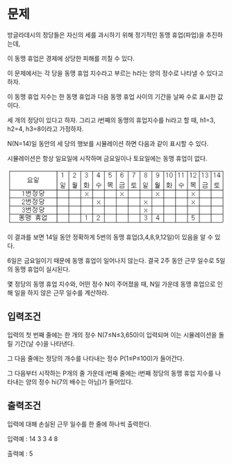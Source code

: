 # 문제

방글라데시의 정당들은 자신의 세를 과시하기 위해 정기적인 동맹 휴업(파업)을 추진하는데, 

이 동맹 휴업은 경제에 상당한 피해를 끼칠 수 있다. 

이 문제에서는 각 당을 동맹 휴업 지수라고 부르는 h라는 양의 정수로 나타낼 수 있다고 하자.

이 동맹 휴업 지수는 한 동맹 휴업과 다음 동맹 휴업 사이의 기간을 날짜 수로 표시한 값이다.

세 개의 정당이 있다고 하자. 그리고 i번째의 동맹의 휴업지수를 hi라고 할 때, h1=3, h2=4, h3=8이라고 가정하자. 

N(N=14)일 동안의 세 당의 행보를 시뮬레이션 하면 다음과 같이 표시할 수 있다. 

시뮬레이션은 항상 일요일에 시작하며 금요일이나 토요일에는 동맹 휴업이 없다.

![이미지](../images/동맹휴업.png)

이 결과를 보면 14일 동안 정확하게 5번의 동맹 휴업(3,4,8,9,12일)이 있음을 알 수 있다.

6일은 금요일이기 때문에 동맹 휴업이 일어나지 않는다. 결국 2주 동안 근무 일수로 5일의 동맹 휴업이 실시된다.

몇 정당의 동맹 휴업 지수와, 어떤 정수 N이 주어졌을 때, N일 가운데 동맹 휴업으로 인해 일을 하지 않은 근무 일수를 계산하라.

## 입력조건

입력의 첫 번째 줄에는 한 개의 정수 N(7≤N≤3,650)이 입력되며 이는 시뮬레이션을 돌릴 기간(날 수)을 나타낸다. 

그 다음 줄에는 정당의 개수를 나타내는 정수 P(1≤P≤100)가 들어간다. 

그 다음부터 시작하는 P개의 줄 가운데 i번째 줄에는 i번째 정당의 동맹 휴업 지수를 나타내는 양의 정수 hi(7의 배수는 아님)가 들어있다.

## 출력조건

입력에 대해 손실된 근무 일수를 한 줄에 하나씩 출력한다.

입력예 : 14 3 3 4 8

출력예 : 5
